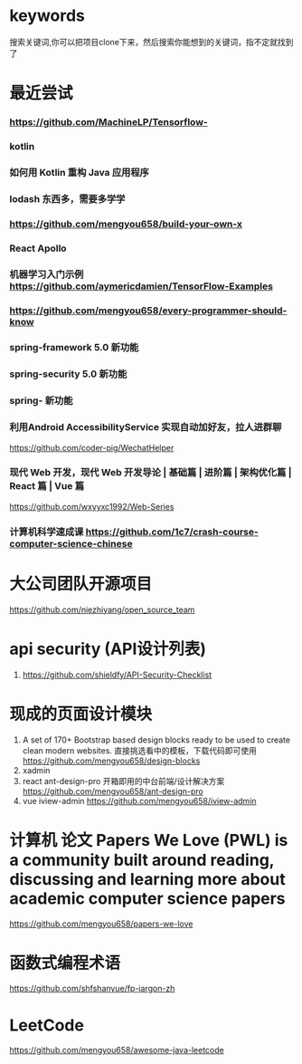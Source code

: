 # keywords
搜索关键词,你可以把项目clone下来，然后搜索你能想到的关键词，指不定就找到了

# 最近尝试

### https://github.com/MachineLP/Tensorflow-

### kotlin

### 如何用 Kotlin 重构 Java 应用程序

### lodash 东西多，需要多学学

### https://github.com/mengyou658/build-your-own-x

### React Apollo

### 机器学习入门示例 https://github.com/aymericdamien/TensorFlow-Examples

### https://github.com/mengyou658/every-programmer-should-know

### spring-framework 5.0 新功能

### spring-security 5.0 新功能

### spring- 新功能

### 利用Android AccessibilityService 实现自动加好友，拉人进群聊
https://github.com/coder-pig/WechatHelper

### 现代 Web 开发，现代 Web 开发导论 | 基础篇 | 进阶篇 | 架构优化篇 | React 篇 | Vue 篇
https://github.com/wxyyxc1992/Web-Series


### 计算机科学速成课 https://github.com/1c7/crash-course-computer-science-chinese


# 大公司团队开源项目
https://github.com/niezhiyang/open_source_team


# api security (API设计列表)
1. https://github.com/shieldfy/API-Security-Checklist

# 现成的页面设计模块
1. A set of 170+ Bootstrap based design blocks ready to be used to create clean modern websites. 直接挑选看中的模板，下载代码即可使用
https://github.com/mengyou658/design-blocks
1. xadmin
1. react ant-design-pro 开箱即用的中台前端/设计解决方案
https://github.com/mengyou658/ant-design-pro
1. vue iview-admin
https://github.com/mengyou658/iview-admin


# 计算机 论文 Papers We Love (PWL) is a community built around reading, discussing and learning more about academic computer science papers
https://github.com/mengyou658/papers-we-love


# 函数式编程术语
https://github.com/shfshanyue/fp-jargon-zh


# LeetCode
https://github.com/mengyou658/awesome-java-leetcode

